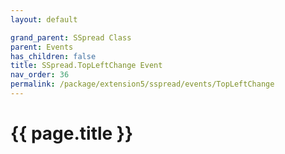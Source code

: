 ```yaml
---
layout: default

grand_parent: SSpread Class
parent: Events
has_children: false
title: SSpread.TopLeftChange Event
nav_order: 36
permalink: /package/extension5/sspread/events/TopLeftChange
---
```

# {{ page.title }}
